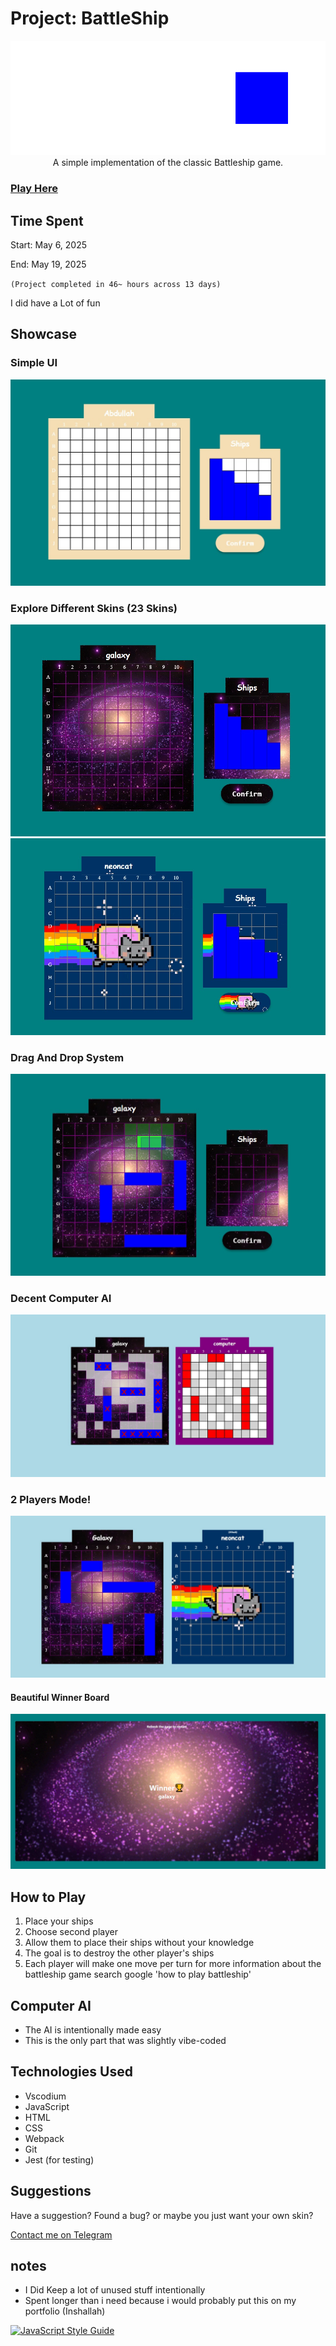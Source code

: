 # Project: BattleShip

<img src="./assets/readme/banner.png">

<center>A simple implementation of the classic Battleship game.</center>

### [Play Here](https://abdullahhatim.github.io/Project-Battleship-TOP/)

## Time Spent

Start: May 6, 2025

End: May 19, 2025

`(Project completed in 46~ hours across 13 days)`

I did have a Lot of fun

## Showcase

### Simple UI

<img src="./assets/readme/game0.png">

### Explore Different Skins (23 Skins)

<img src="./assets/readme/game1.png">
<img src="./assets/readme/game1.5.png">

### Drag And Drop System

<img src="./assets/readme/game2.png">

### Decent Computer AI

<img src="./assets/readme/game3.png">

### 2 Players Mode!

<img src="./assets/readme/game5.png">

#### Beautiful Winner Board

<img src="./assets/readme/game4.png">

## How to Play

1. Place your ships
2. Choose second player
3. Allow them to place their ships without your knowledge
4. The goal is to destroy the other player's ships
5. Each player will make one move per turn
   for more information about the battleship game search google 'how to play battleship'

## Computer AI

- The AI is intentionally made easy
- This is the only part that was slightly vibe-coded

## Technologies Used

- Vscodium
- JavaScript
- HTML
- CSS
- Webpack
- Git
- Jest (for testing)

## Suggestions

Have a suggestion? Found a bug? or maybe you just want your own skin?

[Contact me on Telegram](http://t.me/Soo0B)

## notes

- I Did Keep a lot of unused stuff intentionally
- Spent longer than i need because i would probably put this on my portfolio (Inshallah)

[![JavaScript Style Guide](https://cdn.rawgit.com/standard/standard/master/badge.svg)](https://github.com/standard/standard)

